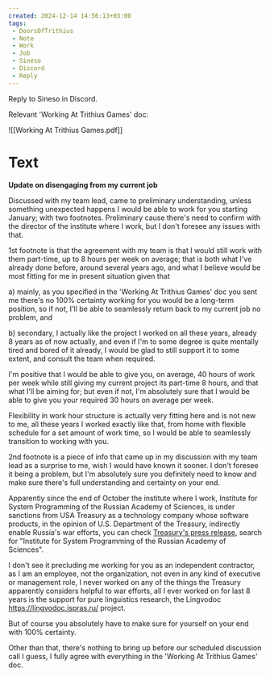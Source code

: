 ```yaml
---
created: 2024-12-14 14:56:13+03:00
tags:
 - DoorsOfTrithius
 - Note
 - Work
 - Job
 - Sineso
 - Discord
 - Reply
---
```


Reply to Sineso in Discord.

Relevant 'Working At Trithius Games' doc:

![[Working At Trithius Games.pdf]]

# Text

**Update on disengaging from my current job**

Discussed with my team lead, came to preliminary understanding, unless something unexpected happens I would be able to work for you starting January; with two footnotes. Preliminary cause there's need to confirm with the director of the institute where I work, but I don't foresee any issues with that.

1st footnote is that the agreement with my team is that I would still work with them part-time, up to 8 hours per week on average; that is both what I've already done before, around several years ago, and what I believe would be most fitting for me in present situation given that

a) mainly, as you specified in the 'Working At Trithius Games' doc you sent me there's no 100% certainty working for you would be a long-term position, so if not, I'll be able to seamlessly return back to my current job no problem, and

b) secondary, I actually like the project I worked on all these years, already 8 years as of now actually, and even if I'm to some degree is quite mentally tired and bored of it already, I would be glad to still support it to some extent, and consult the team when required.

I'm positive that I would be able to give you, on average, 40 hours of work per week while still giving my current project its part-time 8 hours, and that what I'll be aiming for; but even if not, I'm absolutely sure that I would be able to give you your required 30 hours on average per week.

Flexibility in work hour structure is actually very fitting here and is not new to me, all these years I worked exactly like that, from home with flexible schedule for a set amount of work time, so I would be able to seamlessly transition to working with you.

2nd footnote is a piece of info that came up in my discussion with my team lead as a surprise to me, wish I would have known it sooner. I don't foresee it being a problem, but I'm absolutely sure you definitely need to know and make sure there's full understanding and certainty on your end.

Apparently since the end of October the institute where I work, Institute for System Programming of the Russian Academy of Sciences, is under sanctions from USA Treasury as a technology company whose software products, in the opinion of U.S. Department of the Treasury, indirectly enable Russia's war efforts, you can check [Treasury's press release](https://home.treasury.gov/news/press-releases/jy2700), search for "Institute for System Programming of the Russian Academy of Sciences".

I don't see it precluding me working for you as an independent contractor, as I am an employee, not the organization, not even in any kind of executive or management role, I never worked on any of the things the Treasury apparently considers helpful to war efforts, all I ever worked on for last 8 years is the support for pure linguistics research, the Lingvodoc https://lingvodoc.ispras.ru/ project.

But of course you absolutely have to make sure for yourself on your end with 100% certainty.

Other than that, there's nothing to bring up before our scheduled discussion call I guess, I fully agree with everything in the 'Working At Trithius Games' doc.